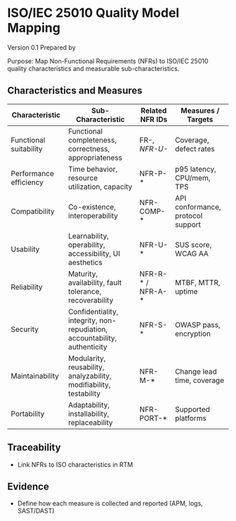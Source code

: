# ISO/IEC 25010 Quality Model Mapping

Version 0.1
Prepared by <author>
<organization>
<date created>

Purpose: Map Non-Functional Requirements (NFRs) to ISO/IEC 25010 quality characteristics and measurable sub-characteristics.

## Characteristics and Measures
| Characteristic | Sub-Characteristic | Related NFR IDs | Measures / Targets |
|----------------|--------------------|------------------|--------------------|
| Functional suitability | Functional completeness, correctness, appropriateness | FR-*, NFR-U-* | Coverage, defect rates |
| Performance efficiency | Time behavior, resource utilization, capacity | NFR-P-* | p95 latency, CPU/mem, TPS |
| Compatibility | Co-existence, interoperability | NFR-COMP-* | API conformance, protocol support |
| Usability | Learnability, operability, accessibility, UI aesthetics | NFR-U-* | SUS score, WCAG AA |
| Reliability | Maturity, availability, fault tolerance, recoverability | NFR-R-* / NFR-A-* | MTBF, MTTR, uptime |
| Security | Confidentiality, integrity, non-repudiation, accountability, authenticity | NFR-S-* | OWASP pass, encryption |
| Maintainability | Modularity, reusability, analyzability, modifiability, testability | NFR-M-* | Change lead time, coverage |
| Portability | Adaptability, installability, replaceability | NFR-PORT-* | Supported platforms |

## Traceability
- Link NFRs to ISO characteristics in RTM

## Evidence
- Define how each measure is collected and reported (APM, logs, SAST/DAST)
